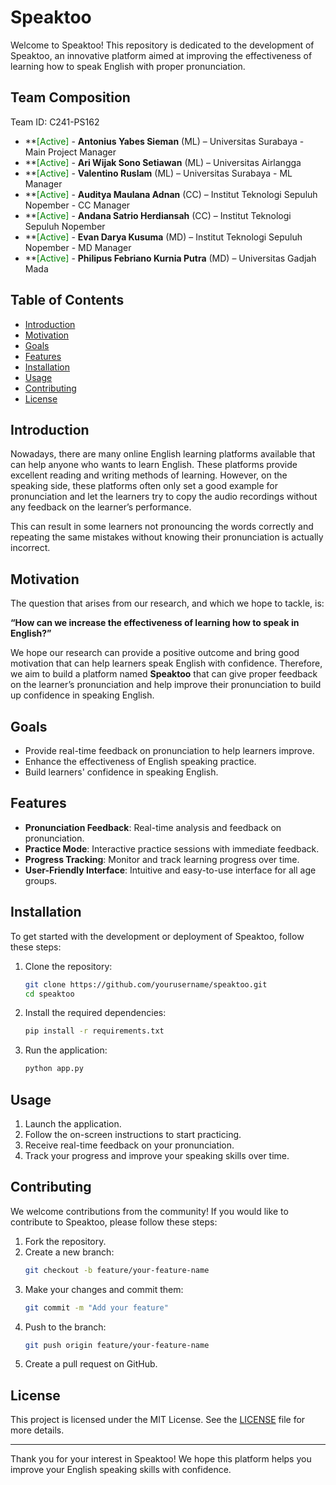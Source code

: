 # Speaktoo

Welcome to Speaktoo! This repository is dedicated to the development of Speaktoo, an innovative platform aimed at improving the effectiveness of learning how to speak English with proper pronunciation.

## Team Composition
Team ID: C241-PS162  

- **<span style="color:green">[Active]</span> - **Antonius Yabes Sieman** (ML) – Universitas Surabaya - Main Project Manager
- **<span style="color:green">[Active]</span> - **Ari Wijak Sono Setiawan** (ML) – Universitas Airlangga
- **<span style="color:green">[Active]</span> - **Valentino Ruslam** (ML) – Universitas Surabaya - ML Manager
- **<span style="color:green">[Active]</span> - **Auditya Maulana Adnan** (CC) – Institut Teknologi Sepuluh Nopember - CC Manager
- **<span style="color:green">[Active]</span> - **Andana Satrio Herdiansah** (CC) – Institut Teknologi Sepuluh Nopember 
- **<span style="color:green">[Active]</span> - **Evan Darya Kusuma** (MD) – Institut Teknologi Sepuluh Nopember - MD Manager
- **<span style="color:green">[Active]</span> - **Philipus Febriano Kurnia Putra** (MD) – Universitas Gadjah Mada

## Table of Contents

- [Introduction](#introduction)
- [Motivation](#motivation)
- [Goals](#goals)
- [Features](#features)
- [Installation](#installation)
- [Usage](#usage)
- [Contributing](#contributing)
- [License](#license)

## Introduction

Nowadays, there are many online English learning platforms available that can help anyone who wants to learn English. These platforms provide excellent reading and writing methods of learning. However, on the speaking side, these platforms often only set a good example for pronunciation and let the learners try to copy the audio recordings without any feedback on the learner’s performance.

This can result in some learners not pronouncing the words correctly and repeating the same mistakes without knowing their pronunciation is actually incorrect.

## Motivation

The question that arises from our research, and which we hope to tackle, is:

**“How can we increase the effectiveness of learning how to speak in English?”**

We hope our research can provide a positive outcome and bring good motivation that can help learners speak English with confidence. Therefore, we aim to build a platform named **Speaktoo** that can give proper feedback on the learner’s pronunciation and help improve their pronunciation to build up confidence in speaking English.

## Goals

- Provide real-time feedback on pronunciation to help learners improve.
- Enhance the effectiveness of English speaking practice.
- Build learners' confidence in speaking English.

## Features

- **Pronunciation Feedback**: Real-time analysis and feedback on pronunciation.
- **Practice Mode**: Interactive practice sessions with immediate feedback.
- **Progress Tracking**: Monitor and track learning progress over time.
- **User-Friendly Interface**: Intuitive and easy-to-use interface for all age groups.

## Installation

To get started with the development or deployment of Speaktoo, follow these steps:

1. Clone the repository:
    ```bash
    git clone https://github.com/yourusername/speaktoo.git
    cd speaktoo
    ```

2. Install the required dependencies:
    ```bash
    pip install -r requirements.txt
    ```

3. Run the application:
    ```bash
    python app.py
    ```

## Usage

1. Launch the application.
2. Follow the on-screen instructions to start practicing.
3. Receive real-time feedback on your pronunciation.
4. Track your progress and improve your speaking skills over time.

## Contributing

We welcome contributions from the community! If you would like to contribute to Speaktoo, please follow these steps:

1. Fork the repository.
2. Create a new branch:
    ```bash
    git checkout -b feature/your-feature-name
    ```
3. Make your changes and commit them:
    ```bash
    git commit -m "Add your feature"
    ```
4. Push to the branch:
    ```bash
    git push origin feature/your-feature-name
    ```
5. Create a pull request on GitHub.

## License

This project is licensed under the MIT License. See the [LICENSE](LICENSE) file for more details.

---

Thank you for your interest in Speaktoo! We hope this platform helps you improve your English speaking skills with confidence.
